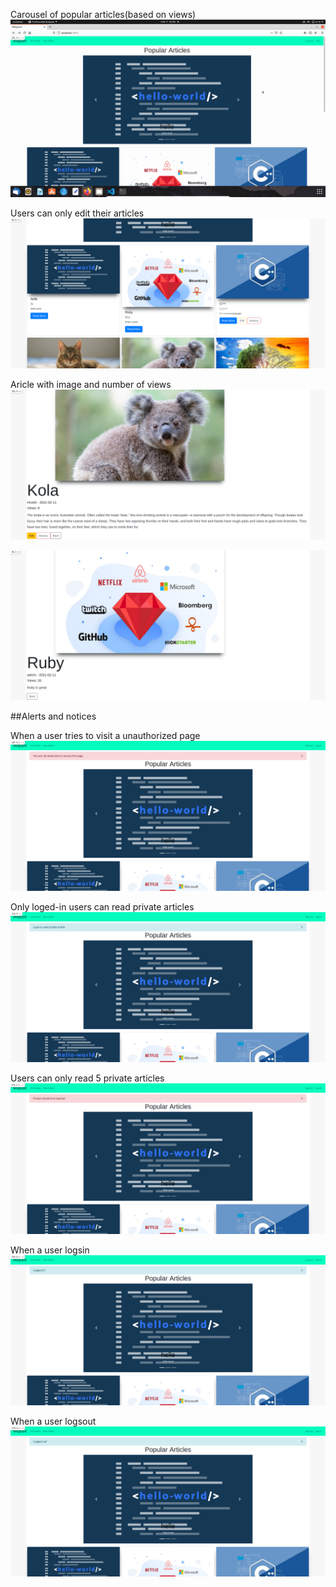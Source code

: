 Carousel of popular articles(based on views)
![Carousel](blog_ss/carousel.gif)

Users can only edit their articles
![arti-edit.png](blog_ss/arti-edit.png)

Aricle with image and number of views
![arti-show.png](blog_ss/arti-show.png)

![arti-show2.png](blog_ss/arti-show2.png)

##Alerts and notices

When a user tries to visit a unauthorized page
![un.png](blog_ss/un.png)

Only loged-in users can read private articles
![log.png](blog_ss/log.png)

Users can only read 5 private articles
![lim.png](blog_ss/lim.png)

When a user logsin
![in.png](blog_ss/in.png)

When a user logsout
![out.png](blog_ss/out.png)

